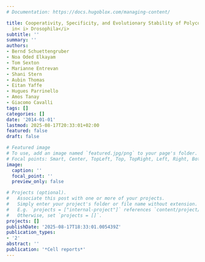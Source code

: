 ```yaml
---
# Documentation: https://docs.hugoblox.com/managing-content/

title: Cooperativity, Specificity, and Evolutionary Stability of Polycomb Targeting
  in< i> Drosophila</i>
subtitle: ''
summary: ''
authors:
- Bernd Schuettengruber
- Noa Oded Elkayam
- Tom Sexton
- Marianne Entrevan
- Shani Stern
- Aubin Thomas
- Eitan Yaffe
- Hugues Parrinello
- Amos Tanay
- Giacomo Cavalli
tags: []
categories: []
date: '2014-01-01'
lastmod: 2025-08-17T20:33:01+02:00
featured: false
draft: false

# Featured image
# To use, add an image named `featured.jpg/png` to your page's folder.
# Focal points: Smart, Center, TopLeft, Top, TopRight, Left, Right, BottomLeft, Bottom, BottomRight.
image:
  caption: ''
  focal_point: ''
  preview_only: false

# Projects (optional).
#   Associate this post with one or more of your projects.
#   Simply enter your project's folder or file name without extension.
#   E.g. `projects = ["internal-project"]` references `content/project/deep-learning/index.md`.
#   Otherwise, set `projects = []`.
projects: []
publishDate: '2025-08-17T18:33:01.005439Z'
publication_types:
- '2'
abstract: ''
publication: '*Cell reports*'
---
```

